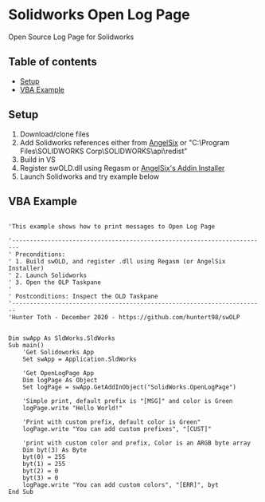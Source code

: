# Solidworks Open Log Page
Open Source Log Page for Solidworks

## Table of contents
* [Setup](#setup)
* [VBA Example](#vba-example)


## Setup
1. Download/clone files
2. Add Solidworks references either from [AngelSix](https://github.com/angelsix/solidworks-api/tree/develop/References) or "C:\Program Files\SOLIDWORKS Corp\SOLIDWORKS\api\redist"
3. Build in VS
4. Register swOLD.dll using Regasm or [AngelSix's Addin Installer](https://github.com/angelsix/solidworks-api/tree/develop/Tools/Addin%20Installer)
5. Launch Solidworks and try example below

## VBA Example
```

'This example shows how to print messages to Open Log Page

'------------------------------------------------------------------------
' Preconditions:
' 1. Build swOLD, and register .dll using Regasm (or AngelSix Installer)
' 2. Launch Solidworks
' 3. Open the OLP Taskpane
'
' Postconditions: Inspect the OLD Taskpane
'-----------------------------------------------------------------------
'Hunter Toth - December 2020 - https://github.com/huntert98/swOLP


Dim swApp As SldWorks.SldWorks
Sub main()
    'Get Solidoworks App
    Set swApp = Application.SldWorks
    
    'Get OpenLogPage App
    Dim logPage As Object
    Set logPage = swApp.GetAddInObject("SolidWorks.OpenLogPage")
    
    'Simple print, default prefix is "[MSG]" and color is Green
    logPage.write "Hello World!"
    
    'Print with custom prefix, default color is Green"
    logPage.write "You can add custom prefixes", "[CUST]"
    
    'print with custom color and prefix, Color is an ARGB byte array
    Dim byt(3) As Byte
    byt(0) = 255
    byt(1) = 255
    byt(2) = 0
    byt(3) = 0
    logPage.write "You can add custom colors", "[ERR]", byt
End Sub
```
